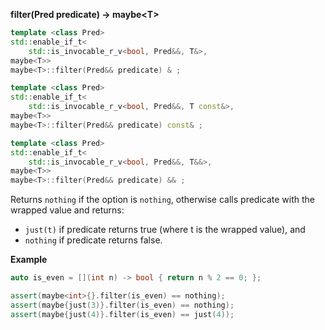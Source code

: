 **filter(Pred predicate) -> maybe&lt;T&gt;**

```cpp
template <class Pred>
std::enable_if_t<
    std::is_invocable_r_v<bool, Pred&&, T&>,
maybe<T>>
maybe<T>::filter(Pred&& predicate) & ;

template <class Pred>
std::enable_if_t<
    std::is_invocable_r_v<bool, Pred&&, T const&>,
maybe<T>>
maybe<T>::filter(Pred&& predicate) const& ;

template <class Pred>
std::enable_if_t<
    std::is_invocable_r_v<bool, Pred&&, T&&>,
maybe<T>>
maybe<T>::filter(Pred&& predicate) && ;
```

Returns `nothing` if the option is `nothing`, otherwise calls predicate with the wrapped value and returns:

- `just(t)` if predicate returns true (where t is the wrapped value), and
- `nothing` if predicate returns false.

**Example**

```cpp
auto is_even = [](int n) -> bool { return n % 2 == 0; };

assert(maybe<int>{}.filter(is_even) == nothing);
assert(maybe{just(3)}.filter(is_even) == nothing);
assert(maybe{just(4)}.filter(is_even) == just(4));
```

